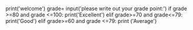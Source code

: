 print('welcome')
grade= input('please write out your grade point:')
if grade >=80 and grade <=100:
  print('Excellent')
elif grade>=70 and grade<=79:
  print('Good')
elif grade>=60 and grade <=79:
  print ('Average')
